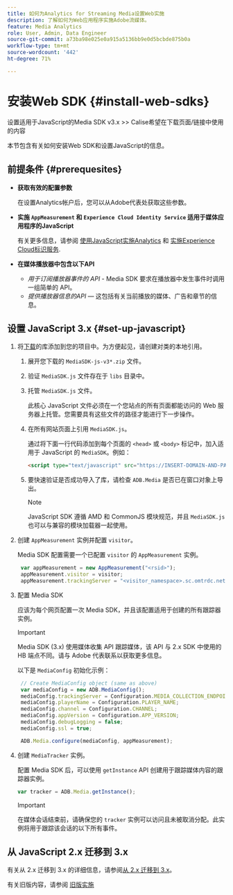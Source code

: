 ```yaml
---
title: 如何为Analytics for Streaming Media设置Web实施
description: 了解如何为Web应用程序实施Adobe流媒体。
feature: Media Analytics
role: User, Admin, Data Engineer
source-git-commit: a73ba98e025e0a915a5136bb9e0d5bcbde875b0a
workflow-type: tm+mt
source-wordcount: '442'
ht-degree: 71%

---
```



# 安装Web SDK {#install-web-sdks}

设置适用于JavaScript的Media SDK v3.x >> Calise希望在下载页面/链接中使用的内容

本节包含有关如何安装Web SDK和设置JavaScript的信息。


## 前提条件 {#prerequesites}

* **获取有效的配置参数**

   在设置Analytics帐户后，您可以从Adobe代表处获取这些参数。

* **实施 `AppMeasurement` 和 `Experience Cloud Identity Service` 适用于媒体应用程序的JavaScript**

   有关更多信息，请参阅 [使用JavaScript实施Analytics](https://experienceleague.adobe.com/docs/analytics/implementation/js/overview.html?lang=zh-Hans) 和 [实施Experience Cloud标识服务](https://experienceleague.adobe.com/docs/id-service/using/implementation/setup-analytics.html?lang=zh-Hans).

* **在媒体播放器中包含以下API**

   * *用于订阅播放器事件的 API* - Media SDK 要求在播放器中发生事件时调用一组简单的 API。
   * *提供播放器信息的API*  — 这包括有关当前播放的媒体、广告和章节的信息。

## 设置 JavaScript 3.x {#set-up-javascript}

1. 将[下载](/help/getting-started/download-sdks.md)的库添加到您的项目中。为方便起见，请创建对类的本地引用。

   1. 展开您下载的 `MediaSDK-js-v3*.zip` 文件。
   1. 验证 `MediaSDK.js` 文件存在于 `libs` 目录中。

   1. 托管 `MediaSDK.js` 文件。

      此核心 JavaScript 文件必须在一个您站点的所有页面都能访问的 Web 服务器上托管。您需要具有这些文件的路径才能进行下一步操作。

   1. 在所有网站页面上引用 `MediaSDK.js`。

      通过将下面一行代码添加到每个页面的 `<head>` 或 `<body>` 标记中，加入适用于 JavaScript 的 `MediaSDK`。例如：

      ```html
      <script type="text/javascript" src="https://INSERT-DOMAIN-AND-PATH-TO-CODE-HERE/MediaSDK.js"></script>
      ```

   1. 要快速验证是否成功导入了库，请检查 `ADB.Media` 是否已在窗口对象上导出。

      >[!NOTE]
      >
      >JavaScript SDK 遵循 AMD 和 CommonJS 模块规范，并且 `MediaSDK.js` 也可以与兼容的模块加载器一起使用。

1. 创建 `AppMeasurement` 实例并配置 `visitor`。

   Media SDK 配置需要一个已配置 `visitor` 的 `AppMeasurement` 实例。

   ```js
    var appMeasurement = new AppMeasurement("<rsid>");
    appMeasurement.visitor = visitor;
    appMeasurement.trackingServer = "<visitor_namespace>.sc.omtrdc.net";
   ```

1. 配置 Media SDK

   应该为每个网页配置一次 Media SDK，并且该配置适用于创建的所有跟踪器实例。

   >[!IMPORTANT]
   >
   > Media SDK (3.x) 使用媒体收集 API 跟踪媒体，该 API 与 2.x SDK 中使用的 HB 端点不同。请与 Adobe 代表联系以获取更多信息。

   以下是 `MediaConfig` 初始化示例：

   ```js
    // Create MediaConfig object (same as above)
    var mediaConfig = new ADB.MediaConfig();
    mediaConfig.trackingServer = Configuration.MEDIA_COLLECTION_ENDPOINT;
    mediaConfig.playerName = Configuration.PLAYER_NAME;
    mediaConfig.channel = Configuration.CHANNEL;
    mediaConfig.appVersion = Configuration.APP_VERSION;
    mediaConfig.debugLogging = false;
    mediaConfig.ssl = true;
   
    ADB.Media.configure(mediaConfig, appMeasurement);
   ```

1. 创建 `MediaTracker` 实例。

   配置 Media SDK 后，可以使用 `getInstance` API 创建用于跟踪媒体内容的跟踪器实例。

   ```js
   var tracker = ADB.Media.getInstance();
   ```

   >[!IMPORTANT]
   >
   >在媒体会话结束前，请确保您的 `tracker` 实例可以访问且未被取消分配。此实例将用于跟踪该会话的以下所有事件。

## 从 JavaScript 2.x 迁移到 3.x

有关从 2.x 迁移到 3.x 的详细信息，请参阅[从 2.x 迁移到 3.x](https://adobe-marketing-cloud.github.io/media-sdks/reference/javascript_3x/MigrationGuide.html)。

有关旧版内容，请参阅 [旧版实施](/help/legacy/media-sdk/setup/setup-overview.md)
